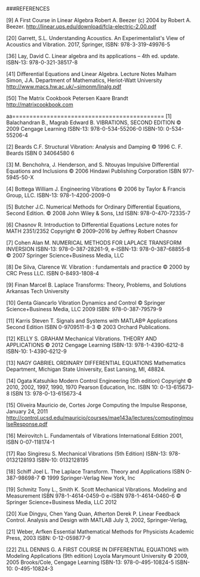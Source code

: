 ###REFERENCES

[9] A First Course in Linear Algebra
Robert A. Beezer
(c) 2004 by Robert A. Beezer.
http://linear.ups.edu/download/fcla-electric-2.00.pdf

[20] Garrett, S.L.
Understanding Acoustics. An Experimentalist's View of Acoustics and Vibration.
2017, Springer, ISBN: 978-3-319-49976-5

[36] Lay, David	C.
Linear	algebra	and	its	applications – 4th	ed. update.
ISBN-13: 978-0-321-38517-8

[41] Differential Equations and Linear Algebra. Lecture Notes
Malham Simon, J.A.
Department of Mathematics, Heriot-Watt University
http://www.macs.hw.ac.uk/~simonm/linalg.pdf

[50] The Matrix Cookbook
Petersen Kaare Brandt
http://matrixcookbook.com

aa============================================
[1] Balachandran B., Magrab Edward B.
VIBRATIONS, SECOND EDITION
© 2009 Cengage Learning
ISBN-13: 978-0-534-55206-0 ISBN-10: 0-534-55206-4

[2] Beards C.F.
Structural Vibration: Analysis and Damping
© 1996 C. F. Beards
ISBN 0 34064580 6

[3] M. Benchohra, J. Henderson, and S. Ntouyas
Impulsive Differential Equations and Inclusions
© 2006 Hindawi Publishing Corporation
ISBN 977-5945-50-X

[4] Bottega William J.
Engineering Vibrations
© 2006 by Taylor & Francis Group, LLC.
ISBN-13: 978-1-4200-2009-0

[5] Butcher J.C.
Numerical Methods for Ordinary Differential Equations, Second Edition.
© 2008 John Wiley & Sons, Ltd
ISBN: 978-0-470-72335-7

[6] Chasnov R.
Introduction to Differential Equations
Lecture notes for MATH 2351/2352
Copyright © 2009–2016 by Jeffrey Robert Chasnov

[7] Cohen Alan M.
NUMERICAL METHODS FOR LAPLACE TRANSFORM INVERSION
ISBN-13: 978-0-387-28261-9, e-ISBN-13: 978-0-387-68855-8
© 2007 Springer Science+Business Media, LLC

[8] De Silva, Clarence W.
Vibration : fundamentals and practice
© 2000 by CRC Press LLC.
ISBN 0-8493-1808-4

[9] Finan Marcel B.
Laplace Transforms: Theory, Problems, and Solutions
Arkansas Tech University

[10] Genta Giancarlo
Vibration Dynamics and Control
© Springer Science+Business Media, LLC 2009
ISBN: 978-0-387-79579-9

[11] Karris Steven T.
Signals and Systems with MATLAB® Applications
Second Edition
ISBN 0-9709511-8-3
© 2003 Orchard Publications.

[12] KELLY S. GRAHAM
Mechanical Vibrations. THEORY AND APPLICATIONS
© 2012 Cengage Learning
ISBN-13: 978-1-4390-6212-8 ISBN-10: 1-4390-6212-9

[13] NAGY GABRIEL
ORDINARY DIFFERENTIAL EQUATIONS
Mathematics Department, Michigan State University, East Lansing, MI, 48824.

[14] Ogata Katsuhiko
Modern Control Engineering (5th edition)
Copyright © 2010, 2002, 1997, 1990, 1970 Pearson Education, Inc.
ISBN 10: 0-13-615673-8 ISBN 13: 978-0-13-615673-4

[15] Oliveira Mauricio de, Cortes Jorge
Computing the Impulse Response, January 24, 2011
http://control.ucsd.edu/mauricio/courses/mae143a/lectures/computingImpulseResponse.pdf

[16] Meirovitch L.
Fundamentals of Vibrations
International Edition 2001, ISBN 0-07-118174-1

[17] Rao Singiresu S.
Mechanical Vibrations (5th Edition)
ISBN-13: 978-0132128193 ISBN-10: 0132128195

[18] Schiff Joel L.
The Laplace Transform. Theory and Applications
ISBN 0-387-98698-7
© 1999 Springer-Verlag New York, Inc

[19] Schmitz Tony L., Smith K. Scott
Mechanical Vibrations. Modeling and Measurement
ISBN 978-1-4614-0459-0 e-ISBN 978-1-4614-0460-6
© Springer Science+Business Media, LLC 2012

[20] Xue Dingyu, Chen Yang Quan, Atherton Derek P.
Linear Feedback Control. Analysis and Design with MATLAB
July 3, 2002, Springer-Verlag,

[21] Weber, Arfken
Essential Mathematical Methods for Physicists
Academic Press, 2003
ISBN: 0-12-059877-9

[22] ZILL DENNIS G.
A FIRST COURSE IN DIFFERENTIAL EQUATIONS with Modeling Applications (9th edition)
Loyola Marymount University © 2009, 2005 Brooks/Cole, Cengage Learning
ISBN-13: 978-0-495-10824-5 ISBN-10: 0-495-10824-3